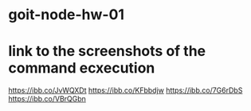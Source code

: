 # goit-node-hw-01
# link to the screenshots of the command ecxecution


https://ibb.co/JvWQXDt
https://ibb.co/KFbbdjw
https://ibb.co/7G6rDbS
https://ibb.co/VBrQGbn
